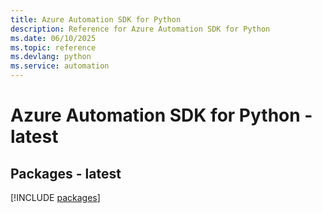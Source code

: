 ```yaml
---
title: Azure Automation SDK for Python
description: Reference for Azure Automation SDK for Python
ms.date: 06/10/2025
ms.topic: reference
ms.devlang: python
ms.service: automation
---
```

# Azure Automation SDK for Python - latest
## Packages - latest
[!INCLUDE [packages](automation-index.md)]